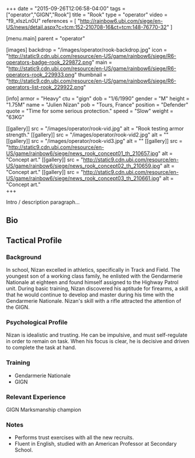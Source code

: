 +++
date = "2015-09-26T12:06:58-04:00"
tags = ["operator","GIGN","Rook"]
title = "Rook"
type = "operator"
video = "f9_xIszLn0U"
references = [
  "http://rainbow6.ubi.com/siege/en-US/news/detail.aspx?c=tcm:152-210708-16&ct=tcm:148-76770-32"
]

[menu.main]
  parent = "operator"

[images]
  backdrop = "/images/operator/rook-backdrop.jpg"
  icon = "http://static9.cdn.ubi.com/resource/en-US/game/rainbow6/siege/R6-operators-badge-rook_229872.png"
  main = "http://static9.cdn.ubi.com/resource/en-US/game/rainbow6/siege/R6-operators-rook_229933.png"
  thumbnail = "http://static9.cdn.ubi.com/resource/en-US/game/rainbow6/siege/R6-operators-list-rook_229922.png"

[info]
  armor = "Heavy"
  ctu = "gign"
  dob = "1/6/1990"
  gender = "M"
  height = "1.75M"
  name = "Julien Nizan"
  pob = "Tours, France"
  position = "Defender"
  quote = "Time for some serious protection."
  speed = "Slow"
  weight = "63KG"

[[gallery]]
  src = "/images/operator/rook-vid.jpg"
  alt = "Rook testing armor strength."
[[gallery]]
  src = "/images/operator/rook-vid2.jpg"
  alt = ""
[[gallery]]
  src = "/images/operator/rook-vid3.jpg"
  alt = ""
[[gallery]]
  src = "http://static9.cdn.ubi.com/resource/en-US/game/rainbow6/siege/news_rook_concept01_th_210657.jpg"
  alt = "Concept art."
[[gallery]]
  src = "http://static9.cdn.ubi.com/resource/en-US/game/rainbow6/siege/news_rook_concept02_th_210659.jpg"
  alt = "Concept art."
[[gallery]]
  src = "http://static9.cdn.ubi.com/resource/en-US/game/rainbow6/siege/news_rook_concept03_th_210661.jpg"
  alt = "Concept art."  
+++

Intro / description paragraph...<!--more-->

## Bio

## Tactical Profile

### Background

In school, Nizan excelled in athletics, specifically in Track and Field. The youngest son of a working class family, he enlisted with the Gendarmerie Nationale at eighteen and found himself assigned to the Highway Patrol unit. During basic training, Nizan discovered his aptitude for firearms, a skill that he would continue to develop and master during his time with the Gendarmerie Nationale. Nizan's skill with a rifle attracted the attention of the GIGN.

### Psychological Profile

Nizan is idealistic and trusting. He can be impulsive, and must self-regulate in order to remain on task. When his focus is clear, he is decisive and driven to complete the task at hand.

### Training

* Gendarmerie Nationale
* GIGN

### Relevant Experience

GIGN Marksmanship champion

### Notes

* Performs trust exercises with all the new recruits.
* Fluent in English, studied with an American Professor at Secondary School.
